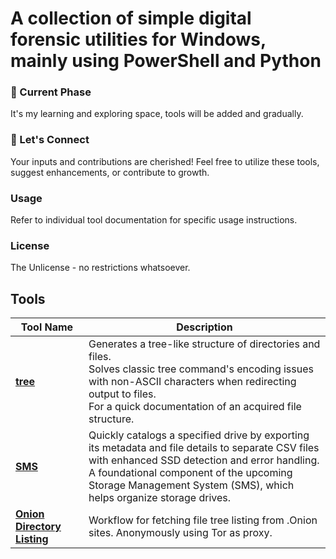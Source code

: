 # A collection of simple digital forensic utilities for Windows, mainly using PowerShell and Python #

### 🌱 Current Phase

It's my learning and exploring space, tools will be added and gradually.

### 🤗 Let's Connect

Your inputs and contributions are cherished! Feel free to utilize these tools, suggest enhancements, or contribute to growth.

### Usage

Refer to individual tool documentation for specific usage instructions.

### License

The Unlicense - no restrictions whatsoever.

## Tools

| **Tool Name**            | **Description**                                                                                                                                                                                                                                      |
|--------------------------|------------------------------------------------------------------------------------------------------------------------------------------------------------------------------------------------------------------------------------------------------|
| **[tree](./tree)**       | Generates a tree-like structure of directories and files.<br>Solves classic tree command's encoding issues with non-ASCII characters when redirecting output to files.<br>For a quick documentation of an acquired file structure.                         |
| **[SMS](./SMS)**         | Quickly catalogs a specified drive by exporting its metadata and file details to separate CSV files with enhanced SSD detection and error handling.<br>A foundational component of the upcoming Storage Management System (SMS), which helps organize storage drives. |
| **[Onion Directory Listing](./Workflows/Onion_directory_listing.md)** | Workflow for fetching file tree listing from .Onion sites. Anonymously using Tor as proxy. |
